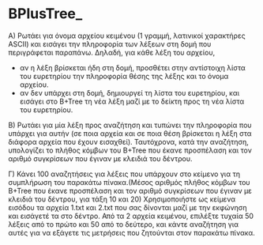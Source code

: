 # BPlusTree_


Α) Ρωτάει για όνομα αρχείου κειμένου (1 γραμμή, λατινικοί χαρακτήρες ASCII) και
εισάγει την πληροφορία των λέξεων στη δομή που περιγράφεται παραπάνω. Δηλαδή, για
κάθε λέξη του αρχείου,
- αν η λέξη βρίσκεται ήδη στη δομή, προσθέτει στην αντίστοιχη λίστα του
ευρετηρίου την πληροφορία θέσης της λέξης και το όνομα αρχείου.
- αν δεν υπάρχει στη δομή, δημιουργεί τη λίστα του ευρετηρίου, και εισάγει στο
B+Tree τη νέα λέξη μαζί με το δείκτη προς τη νέα λίστα του ευρετηρίου.

Β) Ρωτάει για μία λέξη προς αναζήτηση και τυπώνει την πληροφορία που υπάρχει για
αυτήν (σε ποια αρχεία και σε ποια θέση βρίσκεται η λέξη στα διάφορα αρχεία που έχουν
εισαχθεί). Ταυτόχρονα, κατά την αναζήτηση, υπολογίζει το πλήθος κόμβων του B+Tree
που έκανε προσπέλαση και τον αριθμό συγκρίσεων που έγιναν με κλειδιά του δέντρου.

Γ) Κάνει 100 αναζητήσεις για λέξεις που υπάρχουν στο κείμενο για τη συμπλήρωση του
παρακάτω πίνακα.(Μέσος αριθμός  πλήθος κόμβων του B+Tree που έκανε προσπέλαση και τον 
αριθμό συγκρίσεων που έγιναν με κλειδιά του δέντρου, για τάξη 10 και 20)
Χρησιμοποιήστε ως κείμενα εισόδου τα αρχεία 1.txt και 2.txt που σας δίνονται μαζί με
την εκφώνηση και εισάγετέ τα στο δέντρο.
Από τα 2 αρχεία κειμένου, επιλέξτε τυχαία 50 λέξεις από το πρώτο και 50 από το
δεύτερο, και κάντε αναζήτηση για αυτές για να εξάγετε τις μετρήσεις που ζητούνται στον
παρακάτω πίνακα.


